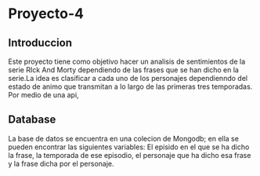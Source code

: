 # Proyecto-4

## Introduccion
Este proyecto tiene como objetivo hacer un analisis de sentimientos de la serie RIck And Morty dependiendo de las frases que se han dicho en la serie.La idea es clasificar a cada uno de los personajes dependienndo del estado de animo que transmitan a lo largo de las primeras tres temporadas. Por medio de una api, 

## Database

La base de datos se encuentra en una colecion de Mongodb; en ella se pueden encontrar las siguientes variables: El episido en el que se ha dicho la frase, la temporada de ese episodio, el personaje que ha dicho esa frase y la frase dicha por el personaje.


